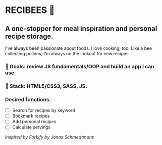 # RECIBEES 🐝
## A one-stopper for meal inspiration and personal recipe storage.
I've always been passionate about foods. I love cooking, too. Like a bee collecting pollens, I'm always on the lookout for new recipes. 
### 🎯 Goals: review JS fundamentals/OOP and build an app I can use
### 🍔 Stack: HTML5/CSS3, SASS, JS.

### Desired functions:
- [ ] Search for recipes by keyword
- [ ] Bookmark recipes
- [ ] Add personal recipes
- [ ] Calculate servings
      
_Inspired by Forkify by Jonas Schmedtmann_ 
